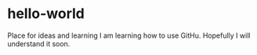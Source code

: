 # hello-world
Place for ideas and learning
I am learning how to use GitHu. Hopefully I will understand it soon.
